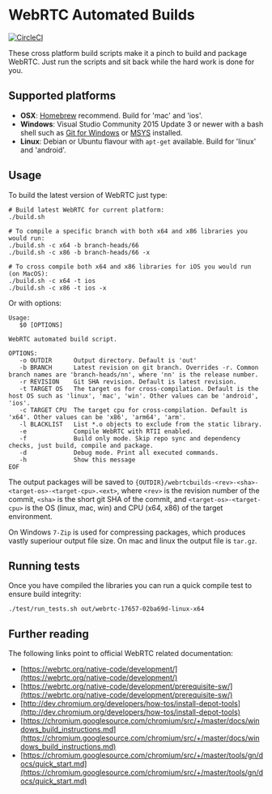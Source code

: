 # WebRTC Automated Builds

[![CircleCI](https://circleci.com/gh/sourcey/webrtcbuilds.svg?style=svg)](https://circleci.com/gh/sourcey/webrtcbuilds)

These cross platform build scripts make it a pinch to build and package WebRTC.
Just run the scripts and sit back while the hard work is done for you.

## Supported platforms

* **OSX**: [Homebrew](http://brew.sh/) recommend. Build for 'mac' and 'ios'.
* **Windows**: Visual Studio Community 2015 Update 3 or newer
with a bash shell such as [Git for Windows](https://msysgit.github.io) or [MSYS](http://www.mingw.org/wiki/msys)
installed.
* **Linux**: Debian or Ubuntu flavour with `apt-get` available. Build for 'linux' and 'android'.

## Usage

To build the latest version of WebRTC just type:

```
# Build latest WebRTC for current platform:
./build.sh

# To compile a specific branch with both x64 and x86 libraries you would run:
./build.sh -c x64 -b branch-heads/66
./build.sh -c x86 -b branch-heads/66 -x

# To cross compile both x64 and x86 libraries for iOS you would run (on MacOS):
./build.sh -c x64 -t ios
./build.sh -c x86 -t ios -x
```

Or with options:

```
Usage:
   $0 [OPTIONS]

WebRTC automated build script.

OPTIONS:
   -o OUTDIR      Output directory. Default is 'out'
   -b BRANCH      Latest revision on git branch. Overrides -r. Common branch names are 'branch-heads/nn', where 'nn' is the release number.
   -r REVISION    Git SHA revision. Default is latest revision.
   -t TARGET OS   The target os for cross-compilation. Default is the host OS such as 'linux', 'mac', 'win'. Other values can be 'android', 'ios'.
   -c TARGET CPU  The target cpu for cross-compilation. Default is 'x64'. Other values can be 'x86', 'arm64', 'arm'.
   -l BLACKLIST   List *.o objects to exclude from the static library.
   -e             Compile WebRTC with RTII enabled.
   -f             Build only mode. Skip repo sync and dependency checks, just build, compile and package.
   -d             Debug mode. Print all executed commands.
   -h             Show this message
EOF
```

The output packages will be saved to `{OUTDIR}/webrtcbuilds-<rev>-<sha>-<target-os>-<target-cpu>.<ext>`, where `<rev>` is the revision number of the commit, `<sha>` is the short git SHA
of the commit, and `<target-os>-<target-cpu>` is the OS (linux, mac, win) and CPU (x64, x86) of the target environment.

On Windows `7-Zip` is used for compressing packages, which produces vastly superiour output file size. On mac and linux the output file is `tar.gz`.

## Running tests

Once you have compiled the libraries you can run a quick compile test to ensure build integrity:

```
./test/run_tests.sh out/webrtc-17657-02ba69d-linux-x64
```

## Further reading

The following links point to official WebRTC related documentation:

* [https://webrtc.org/native-code/development/](https://webrtc.org/native-code/development/)
* [https://webrtc.org/native-code/development/prerequisite-sw/](https://webrtc.org/native-code/development/prerequisite-sw/)
* [http://dev.chromium.org/developers/how-tos/install-depot-tools](http://dev.chromium.org/developers/how-tos/install-depot-tools)
* [https://chromium.googlesource.com/chromium/src/+/master/docs/windows_build_instructions.md](https://chromium.googlesource.com/chromium/src/+/master/docs/windows_build_instructions.md)
* [https://chromium.googlesource.com/chromium/src/+/master/tools/gn/docs/quick_start.md](https://chromium.googlesource.com/chromium/src/+/master/tools/gn/docs/quick_start.md)
